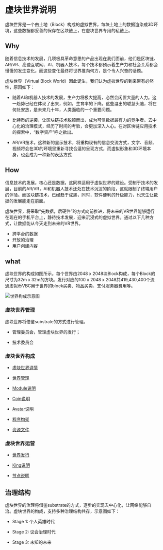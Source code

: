 # 虚块世界说明

虚块世界是一个由土地（Block）构成的虚拟世界，每块土地上的数据渲染成3D环境，这些数据都妥善的保存在区块链上，在虚块世界专用的私链上。



## Why

随着信息技术的发展，几项极具革命意思的产品出现在我们面前，他们是区块链、AR/VR、高速互联网、AI、机器人技术，每个技术都预示着生产力和社会关系都会慢慢的发生变化，而这些变化最终将世界推向何方，是个令人兴奋的话题。

虚块世界（Virtual Block World）因此诞生，我们认为虚拟世界的到来带有必然性，原因如下：

* 随着AI和机器人技术的发展，生产力将极大提高，必然会闲置大量的人力。这一趋势已经在体现了出来，例如，生育率的下降。这些溢出的聪慧头脑，将在何处安放，是未来几十年，人类面临的一个重要问题。

* 比特币的逆袭，让区块链技术脱颖而出，成为可信数据最有力的竞争者。去中心化的治理模式，经历了时间的考验，会更加深入人心。在对区块链应用技术的探索中，“数字资产”呼之欲出。

* AR/VR技术，这种新的显示技术，将重构现有的信息交流方式，文字、音频、视频将会在3D的环境里重新寻找合适的呈现方式，而虚拟形象和3D环境本身，也会成为一种新的表达方式

  

## How

信息技术的发展，核心还是数据，这同样适用于虚拟世界的建设。受制于技术的发展，目前的AR/VR，AI和机器人技术还处在技术沉淀的阶段，这就限制了终端用户的体验。而区块链技术，已经趋于成熟，同时，软件便利的升级能力，也天生让数据的发展能走在前面。

虚块世界，将采取“先数据，后硬件”的方式向前推进，将未来的VR世界能够运行在现在的手机平台上，静待技术发展，迎来沉浸式的虚拟世界。通过以下几种方式，让数据能从今天走到未来的VR世界。

* 跨平台的数据
* 开放的治理
* 用户创建内容



## what

虚块世界的构成如图所示，每个世界由2048 x 2048块Block构成，每个Block的尺寸为32m x 32m的方块。发行对应的100 x 2048 x 2048共419,430,400个流通虚拟币VBC用于世界的block买卖、物品买卖、支付服务器费用等。

![世界构成示意图](static/summary.png)



### 虚块世界管理

虚块世界将借鉴substrate的方式进行管理。

* 管理委员会，管理虚块世界的发行；

* 技术委员会

  

### 虚块世界构成

* [虚块世界详情](cn/summary.md)

* [世界管理](cn/management.md)

* [Module说明](cn/module.md)

* [Coin说明](cn/coin.md)

* [Avatar说明](cn/avatar.md)

* [程序构架](cn/struct.md)

* [资源文件](cn/resource.md)

  

### 虚块世界运营

* [世界发行](cn/publish.md)

* [King说明](cn/king.md)

* [节点说明](cn/node.md)

  

## 治理结构

虚块世界的治理将借鉴substrate的方式，逐步的实现去中心化，让网络能够自治。虚块世界的构成，支持多种治理结构共存，示意图如下：

* Stage 1: 个人英雄时代

* Stage 2: 议会治理时代

* Stage 3: 未知的未来

